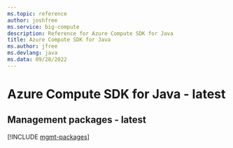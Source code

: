 ```yaml
---
ms.topic: reference
author: joshfree
ms.service: big-compute
description: Reference for Azure Compute SDK for Java
title: Azure Compute SDK for Java
ms.author: jfree
ms.devlang: java
ms.data: 09/28/2022
---
```

# Azure Compute SDK for Java - latest

## Management packages - latest
[!INCLUDE [mgmt-packages](compute-mgmt-index.md)]